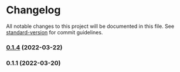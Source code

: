 # Changelog

All notable changes to this project will be documented in this file. See [standard-version](https://github.com/conventional-changelog/standard-version) for commit guidelines.

### [0.1.4](https://github.com/maxisusi/nvs-invoice/compare/v0.1.3...v0.1.4) (2022-03-22)

### 0.1.1 (2022-03-20)
